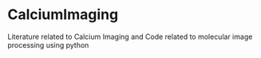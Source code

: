 # CalciumImaging
Literature related to Calcium Imaging and Code related to molecular image processing using python
